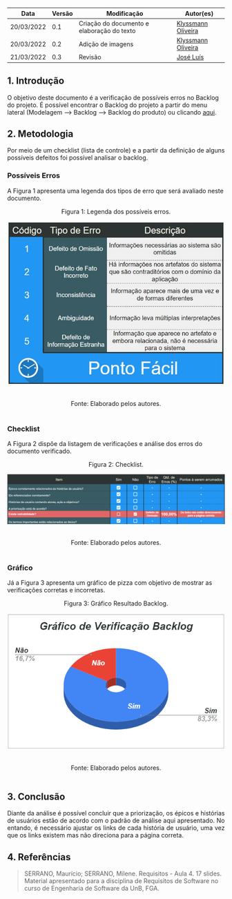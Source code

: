 |Data | Versão | Modificação | Autor(es)|
| -- | -- | -- | -- |
| 20/03/2022 |  0.1   | Criação do documento e elaboração do texto|  [Klyssmann Oliveira](https://github.com/klyssmannoliveira) |
| 20/03/2022 |  0.2   | Adição de imagens|  [Klyssmann Oliveira](https://github.com/klyssmannoliveira) |
| 21/03/2022 |  0.3   | Revisão |  [José Luís](https://github.com/joseluis-rt) |




## 1. Introdução

 O objetivo deste documento é a verificação de possíveis erros no Backlog do projeto. É possível encontrar o Backlog do projeto a partir do menu lateral (Modelagem --> Backlog --> Backlog do produto) ou clicando [aqui](https://requisitos-de-software.github.io/2021.2-PontoFacil/modelagem/backlog/backlog/).



## 2. Metodologia

<p style="text-align: justify"> Por meio de um checklist (lista de controle) e a partir da definição de alguns possíveis defeitos foi possível analisar o backlog.</p>

### Possíveis Erros

A Figura 1 apresenta uma legenda dos tipos de erro que será avaliado neste documento.
<center>
<figcaption>Figura 1: Legenda dos possíveis erros. </figcaption>
<p align = "center"><img src="https://raw.githubusercontent.com/Requisitos-de-Software/2021.2-PontoFacil/master/docs/assets/imagens/ver_PossiveisErros.jpg"></p><br>

<figcaption> Fonte: Elaborado pelos autores.</figcaption>

</center>

<br>

### Checklist

A Figura 2 dispôe da listagem de verificações e análise dos erros do documento verificado.

<center>
<figcaption>Figura 2: Checklist.</figcaption>
<p align = "center"><img src="https://raw.githubusercontent.com/Requisitos-de-Software/2021.2-PontoFacil/master/docs/assets/imagens/ver_backlog_checklist.png"></p><br>

<figcaption>Fonte: Elaborado pelos autores.</figcaption>

</center>

<br>

### Gráfico

Já a Figura 3 apresenta um gráfico de pizza com objetivo de mostrar as verificações corretas e incorretas.

<center>

<figcaption>Figura 3: Gráfico Resultado Backlog. </figcaption>

<p align = "center"><img src="https://raw.githubusercontent.com/Requisitos-de-Software/2021.2-PontoFacil/master/docs/assets/imagens/ver_backlog_grafico.png"></p><br>

<figcaption>Fonte: Elaborado pelos autores.</figcaption>

</center>

<br>

## 3. Conclusão

<p style="text-align: justify"> Diante da análise é possível concluir que a priorização, os épicos e histórias de usuários estão de acordo com o padrão de análise aqui apresentado. No entando, é necessário ajustar os links de cada história de usuário, uma vez que os links existem mas não direciona para a página correta.</p>


## 4. Referências

> SERRANO, Maurício; SERRANO, Milene. Requisitos - Aula 4. 17 slides. Material apresentado para a disciplina de Requisitos de Software no curso de Engenharia de Software da UnB, FGA.
